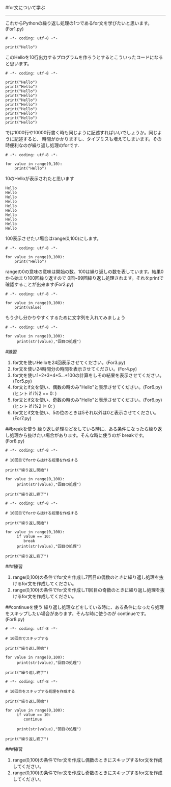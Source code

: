 #for文について学ぶ
* * * * *
これからPythonの繰り返し処理の1つであるfor文を学びたいと思います。(For1.py)

```
# -*- coding: utf-8 -*-

print("Hello")
```

このHelloを10行出力するプログラムを作ろうとするとこういったコードになると思います。

```
# -*- coding: utf-8 -*-

print("Hello")
print("Hello")
print("Hello")
print("Hello")
print("Hello")
print("Hello")
print("Hello")
print("Hello")
print("Hello")
print("Hello")
```

では1000行や10000行書く時も同じように記述すればいいでしょうか。同じように記述すると、
時間がかかりますし、タイプミスも増えてしまいます。その時便利なのが繰り返し処理のforです.

```
# -*- coding: utf-8 -*-

for value in range(0,10):
    print("Hello")
```

10のHelloが表示されたと思います

```
Hello
Hello
Hello
Hello
Hello
Hello
Hello
Hello
Hello
Hello
```

100表示させたい場合はrange(0,100)にします。

```
# -*- coding: utf-8 -*-

for value in range(0,100):
    print("Hello")
```

rangeの0の意味の意味は開始の数、100は繰り返しの数を表しています。結果0から始まり100回繰り返すので
0回~99回繰り返し処理されます。それをprintで確認することが出来ます(For2.py)

```
# -*- coding: utf-8 -*-

for value in range(0,100):
    print(value)
```

もう少し分かりやすくするために文字列を入れてみましょう

```
# -*- coding: utf-8 -*-

for value in range(0,100):
     print(str(value),"回目の処理")
```

#練習
1. for文を使いHelloを24回表示させてください。(For3.py)
2. for文を使い24時間分の時間を表示させてください。(For4.py)
3. for文を使い1+2+3+4+5...+100の計算をしその結果を表示させてください。(For5.py)
4. for文とif文を使い、偶数の時のみ"Hello"と表示させてください。(For6.py) (ヒント if i%2 == 0: )
5. for文とif文を使い、奇数の時のみ"Hello"と表示させてください。(For6.py) (ヒント if i%2 != 0: )
6. for文とif文を使い、5の位のときは5それ以外は0と表示させてください。(For7.py)

##breakを使う
繰り返し処理などをしている時に、ある条件になったら繰り返し処理から抜けたい場合があります。そんな時に使うのが
breakです。(For8.py)

```
# -*- coding: utf-8 -*-

# 10回目でforから抜ける処理を作成する

print("繰り返し開始")

for value in range(0,100):
     print(str(value),"回目の処理")

print("繰り返し終了")
```

```
# -*- coding: utf-8 -*-

# 10回目でforから抜ける処理を作成する

print("繰り返し開始")

for value in range(0,100):
     if value == 10:
        break
     print(str(value),"回目の処理")

print("繰り返し終了")
```

###練習
1. range(0,100)の条件でfor文を作成し7回目の偶数のときに繰り返し処理を抜けるfor文を作成してください。
2. range(0,100)の条件でfor文を作成し11回目の奇数のときに繰り返し処理を抜けるfor文を作成してください。

##continueを使う
繰り返し処理などをしている時に、ある条件になったら処理をスキップしたい場合があります。そんな時に使うのが
continueです。(For8.py)

```
# -*- coding: utf-8 -*-

# 10回目でスキップする

print("繰り返し開始")

for value in range(0,100):
     print(str(value),"回目の処理")

print("繰り返し終了")
```

```
# -*- coding: utf-8 -*-

# 10回目をスキップする処理を作成する

print("繰り返し開始")

for value in range(0,100):
     if value == 10:
        continue

     print(str(value),"回目の処理")

print("繰り返し終了")
```

###練習
1. range(0,100)の条件でfor文を作成し偶数のときにスキップするfor文を作成してください。
2. range(0,100)の条件でfor文を作成し奇数のときにスキップするfor文を作成してください。